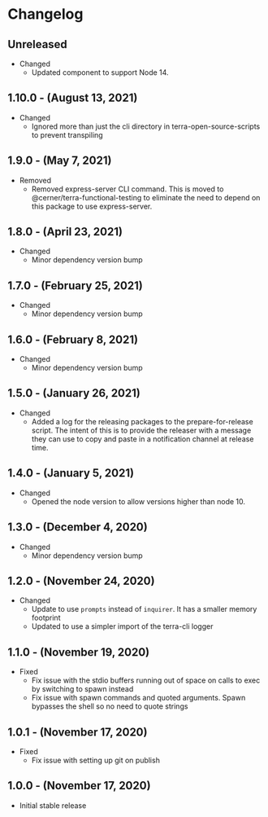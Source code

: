 # Changelog

## Unreleased

* Changed
  * Updated component to support Node 14.

## 1.10.0 - (August 13, 2021)

* Changed
  * Ignored more than just the cli directory in terra-open-source-scripts to prevent transpiling

## 1.9.0 - (May 7, 2021)

* Removed
  * Removed express-server CLI command. This is moved to @cerner/terra-functional-testing to eliminate the need to depend on this package to use express-server.

## 1.8.0 - (April 23, 2021)

* Changed
  * Minor dependency version bump

## 1.7.0 - (February 25, 2021)

* Changed
  * Minor dependency version bump

## 1.6.0 - (February 8, 2021)

* Changed
  * Minor dependency version bump

## 1.5.0 - (January 26, 2021)

* Changed
  * Added a log for the releasing packages to the prepare-for-release script. The intent of this is to provide the releaser with a message they can use to copy and paste in a notification channel at release time.

## 1.4.0 - (January 5, 2021)

* Changed
  * Opened the node version to allow versions higher than node 10.

## 1.3.0 - (December 4, 2020)

* Changed
  * Minor dependency version bump

## 1.2.0 - (November 24, 2020)

* Changed
  * Update to use `prompts` instead of `inquirer`. It has a smaller memory footprint
  * Updated to use a simpler import of the terra-cli logger

## 1.1.0 - (November 19, 2020)

* Fixed
  * Fix issue with the stdio buffers running out of space on calls to exec by switching to spawn instead
  * Fix issue with spawn commands and quoted arguments. Spawn bypasses the shell so no need to quote strings

## 1.0.1 - (November 17, 2020)

* Fixed
  * Fix issue with setting up git on publish

## 1.0.0 - (November 17, 2020)

* Initial stable release
